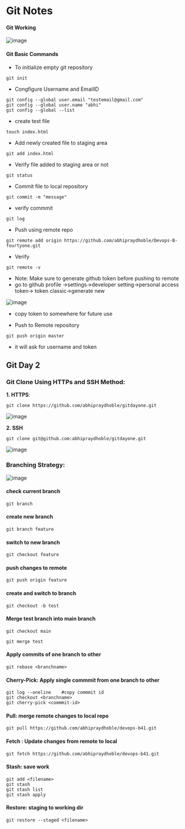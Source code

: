 # Git Notes




#### Git Working
![image](https://github.com/user-attachments/assets/b859c770-3efc-48c4-8d77-34508fc51d22)

#### Git Basic Commands
- To initialize empty git repository
```
git init
```
- Congfigure Username and EmailID
```
git config --global user.email "testemail@gmail.com"
git config --global user.name "abhi"
git config --global --list
```

- create test file
```
touch index.html
```
- Add newly created file to staging area
```
git add index.html
```
- Verify file added to staging area or not
```
git status
```
- Commit file to local repository
```
git commit -m "message"
```
- verify commmit
```
git log
```
- Push using  remote repo
```
git remote add origin https://github.com/abhipraydhoble/Devops-B-fourtyone.git
```
- Verify
```
git remote -v
```
- Note: Make sure to generate github token before pushing to remote
- go to github profile ->settings->developer setting->personal access token-> token classic->generate new
  
![image](https://github.com/user-attachments/assets/2c0ab9dc-5dda-408d-b219-f37f14fcae44)

- copy token to somewhere for future use

- Push to Remote repository
```
git push origin master
```
- it will ask for username and token

## Git Day 2
### Git Clone Using HTTPs and SSH Method:

**1. HTTPS**: 
```
git clone https://github.com/abhipraydhoble/gitdayone.git
```
![image](https://github.com/user-attachments/assets/f98b0cce-9000-429a-a34c-86297f535e8c)

**2. SSH**
```
git clone git@github.com:abhipraydhoble/gitdayone.git
```
![image](https://github.com/user-attachments/assets/4a344a9c-de4e-47b8-bec9-65d54f992771)


### Branching Strategy:

![image](https://github.com/user-attachments/assets/f298ab63-78e6-4e27-8a9a-e6d01e0ed4a9)

#### check current branch
```
git branch
```

#### create new branch
````
git branch feature
````

#### switch to new branch
````
git checkout feature
````

#### push changes to remote
````
git push origin feature
````

#### create and switch to branch 

````
git checkout -b test
````

#### Merge test branch into main branch
````
git checkout main
````
````
git merge test
````

#### Apply commits of one branch to other
````
git rebase <branchname>
````
#### Cherry-Pick: Apply single commmit from one branch to other
````
git log --oneline    #copy commmit id
git checkout <branchname>
git cherry-pick <commmit-id>
````

#### Pull: merge remote changes to local repo
````
git pull https://github.com/abhipraydhoble/devops-b41.git
````

#### Fetch : Update changes from remote to local
````
git fetch https://github.com/abhipraydhoble/devops-b41.git
````
#### Stash: save work
````
git add <filename>
git stash
git stash list
git stash apply
````
#### Restore: staging to working dir
````
git restore --staged <filename>
````



